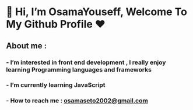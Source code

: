 # 👋 Hi, I’m **OsamaYouseff**, Welcome To My Github Profile ♥

## About me :
### - I’m interested in front end development , I really enjoy learning Programming languages and frameworks 
### - I’m currently learning JavaScript
### - How to reach me : osamaseto2002@gmail.com

<!---
OsamaYouseff/OsamaYouseff is a ✨ special ✨ repository because its `README.md` (this file) appears on your GitHub profile.
You can click the Preview link to take a look at your changes.
--->
